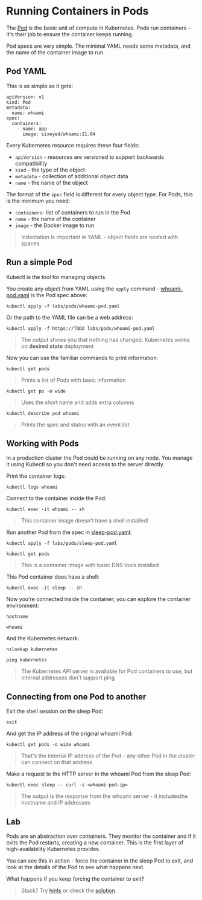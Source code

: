 # Running Containers in Pods

The [Pod]() is the basic unit of compute in Kubernetes. Pods run containers - it's their job to ensure the container keeps running.

Pod specs are very simple. The minimal YAML needs some metadata, and the name of the container image to run.


## Pod YAML

This is as simple as it gets:

```
apiVersion: v1
kind: Pod
metadata:
  name: whoami
spec:
  containers:
    - name: app
      image: sixeyed/whoami:21.04
```

Every Kubernetes resource requires these four fields:

* `apiVersion` - resources are versioned to support backwards compatibility
* `kind` - the type of the object
* `metadata` - collection of additional object data
* `name` - the name of the object

The format of the `spec` field is different for every object type. For Pods, this is the minimum you need:

* `containers`- list of containers to run in the Pod
* `name` - the name of the container
* `image` - the Docker image to run

> Indentation is important in YAML - object fields are nested with spaces. 

## Run a simple Pod

Kubectl is the tool for managing objects. 

You create any object from YAML using the `apply` command - [whoami-pod.yaml](whoami-pod.yaml) is the Pod spec above:

```
kubectl apply -f labs/pods/whoami-pod.yaml
```

Or the path to the YAML file can be a web address:

```
kubectl apply -f https://TODO labs/pods/whoami-pod.yaml
```

> The output shows you that nothing has changed. Kubernetes works on **desired state** deployment

Now you can use the familiar commands to print information:

```
kubectl get pods
```

> Prints a list of Pods with basic information

```
kubectl get po -o wide
```

> Uses the short name and adds extra columns

```
kubectl describe pod whoami
```

> Prints the spec and status with an event list


## Working with Pods

In a production cluster the Pod could be running on any node. You manage it using Kubectl so you don't need access to the server directly.

Print the container logs:

```
kubectl logs whoami
```

Connect to the container inside the Pod:

```
kubectl exec -it whoami -- sh
```

> This container image doesn't have a shell installed!

Run another Pod from the spec in [sleep-pod.yaml](sleep-pod.yaml):

```
kubectl apply -f labs/pods/sleep-pod.yaml

kubectl get pods
```

> This is a container image with basic DNS tools installed

This Pod container does have a shell:

```
kubectl exec -it sleep -- sh
```

Now you're connected inside the container; you can explore the container environment:

```
hostname

whoami
```

And the Kubernetes network:

```
nslookup kubernetes

ping kubernetes
```

> The Kubernetes API server is available for Pod containers to use, but internal addresses don't support ping

## Connecting from one Pod to another

Exit the shell session on the sleep Pod:

```
exit
```

And get the IP address of the original whoami Pod:

```
kubectl get pods -o wide whoami
```

> That's the internal IP address of the Pod - any other Pod in the cluster can connect on that address

Make a request to the HTTP server in the whoami Pod from the sleep Pod:

```
kubectl exec sleep -- curl -s <whoami-pod-ip>
```

> The output is the response from the whoami server - it includesthe  hostname and IP addresses

## Lab

Pods are an abstraction over containers. They monitor the container and if it exits the Pod restarts, creating a new container. This is the first layer of high-availability Kubernetes provides.

You can see this in action - force the container in the sleep Pod to exit, and look at the details of the Pod to see what happens next.

What happens if you keep forcing the container to exit?

> Stuck? Try [hints](hints.md) or check the [solution](solution.md).


